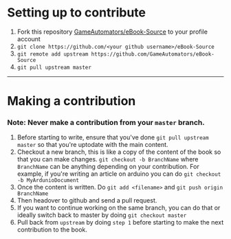 # Setting up to contribute

1. Fork this repository [GameAutomators/eBook-Source](https://github.com/GameAutomators/eBook-Source) to your profile account
2. `git clone https://github.com/<your github username>/eBook-Source`
3. `git remote add upstream https://github.com/GameAutomators/eBook-Source`
4. `git pull upstream master`

--------------------------------------------------------------------

# Making a contribution

### Note: Never make a contribution from your `master` branch.

1. Before starting to write, ensure that you've done `git pull upstream master` so that you're uptodate with the main content.
2. Checkout a new branch, this is like a copy of the content of the book so that you can make changes. `git checkout -b BranchName` where `BranchName` can be anything depending on your contribution. For example, if you're writing an article on arduino you can do `git checkout -b MyArdunioDocument`
3. Once the content is written. Do `git add <filename>` and `git push origin BranchName`
4. Then headover to github and send a pull request.
5. If you want to continue working on the same branch, you can do that or ideally switch back to master by doing `git checkout master`
6. Pull back from `upstream` by doing `step 1` before starting to make the next contribution to the book.